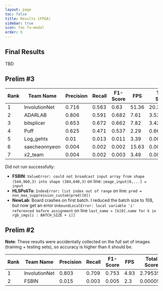 ```yaml
---
layout: page
toc: false
title: Results (FPGA)
sidebar: true
icon: fas fa-medal
order: 6
---
```

## Final Results
TBD

## Prelim \#3

|Rank|Team Name | Precision | Recall | F1-Score | FPS | Total Score |
|----|----------|-----------|--------|----------|-----|-------------|
|1|InvolutionNet|0.716|0.563|0.63|51.36|20.384784
|2|ADARLAB|0.806|0.591|0.682|7.61|3.539594
|3|bitsplicer|0.653|0.672|0.662|7.82|3.427068
|4|Puff|0.625|0.471|0.537|2.29|0.660365
|5|Log_gehts|0.01|0.013|0.011|3.39|0.00041
|6|saecheonnyeon|0.004|0.002|0.002|15.63|0.000063
|7|x2_team|0.004|0.002|0.003|3.49|0.000031


Did not run successfully:
* **FSBIN**: `ValueError: could not broadcast input array from shape (544,960,3) into shape (384,640,3)` on line: `image_input[0,...] = input`
* **HLSPoliTo**: `IndexError: list index out of range` on line: `pred = non_max_suppression_custom(pred)[0])`
* **NewLab**: Board crashes on first batch.  I reduced the batch size to 108, but now get an error `UnboundLocalError: local variable 'i' referenced before assignment` on line `last_name = [k[0].name for k in rgb_imgs[i : BATCH_SIZE + i]]`


## Prelim \#2

**Note**: These results were accidentally collected on the full set of images (training + testing sets), so accuracy is higher than it should be.

|Rank|Team Name | Precision | Recall | F1-Score | FPS | Total Score |
|----|----------|-----------|--------|----------|-----|-------------|
|1|InvolutionNet|0.803|0.709|0.753|4.93|2.795354
|2|FSBIN|0.015|0.003|0.005|2.3|0.000058

